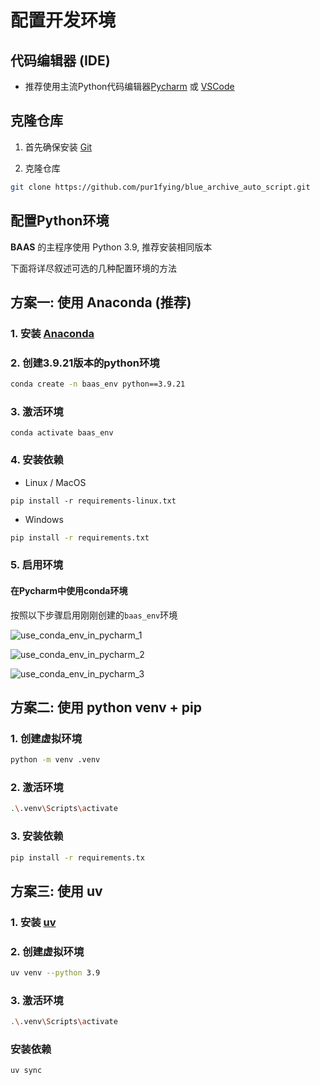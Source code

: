 # 配置开发环境

## 代码编辑器 (IDE)
- 推荐使用主流Python代码编辑器[Pycharm](https://www.jetbrains.com/pycharm/) 或 [VSCode](https://code.visualstudio.com/)

## 克隆仓库
1. 首先确保安装 [Git](https://git-scm.com/)

2. 克隆仓库
```sh
git clone https://github.com/pur1fying/blue_archive_auto_script.git
```

## 配置Python环境

**BAAS** 的主程序使用 Python 3.9, 推荐安装相同版本

下面将详尽叙述可选的几种配置环境的方法

## 方案一: 使用 Anaconda (推荐)

### 1. 安装 [Anaconda](https://www.anaconda.com/products/distribution)
### 2. 创建3.9.21版本的python环境
```sh
conda create -n baas_env python==3.9.21
```

### 3. 激活环境

```shell
conda activate baas_env
```

### 4. 安装依赖
- Linux / MacOS

```shell
pip install -r requirements-linux.txt
```
- Windows
```sh
pip install -r requirements.txt
```

### 5. 启用环境
#### 在Pycharm中使用conda环境

按照以下步骤启用刚刚创建的`baas_env`环境

![use_conda_env_in_pycharm_1](/assets/develop_env/use_baas_env_in_pycharm_1.png) 

![use_conda_env_in_pycharm_2](/assets/develop_env/use_baas_env_in_pycharm_2.png) 

![use_conda_env_in_pycharm_3](/assets/develop_env/use_baas_env_in_pycharm_3.png) 


## 方案二: 使用 python venv + pip

### 1. 创建虚拟环境
```sh
python -m venv .venv
```

### 2. 激活环境
```sh
.\.venv\Scripts\activate
```

### 3. 安装依赖
```sh
pip install -r requirements.tx
```

## 方案三: 使用 uv

### 1. 安装 [uv](https://docs.astral.sh/uv/getting-started/installation/)
### 2. 创建虚拟环境
```sh
uv venv --python 3.9
```
### 3. 激活环境
```sh
.\.venv\Scripts\activate
```
### 安装依赖
```sh
uv sync
```


